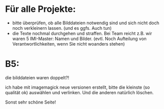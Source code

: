 # Für alle Projekte:

- bitte überprüfen, ob alle Bilddateien notwendig sind und sich nicht doch noch verkleinern lassen.
(und es ggfs. Auch tun)
- die Texte nochmal durchgehen und straffen. Bei Team reicht z.B. wir waren 5 IMI-Master: Namen und Bilder.
(evtl. Noch Aufteilung von Verantwortlichkeiten, wenn Sie nicht woanders stehen) 

# B5:

die bilddateien waren doppelt?!

ich habe mit imagemagick neue versionen erstellt, bitte die kleinste (so qualität ok)
auswählen und verlinken. Und die anderen natürlich löschen.

Sonst sehr schöne Seite!